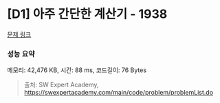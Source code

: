 # [D1] 아주 간단한 계산기 - 1938 

[문제 링크](https://swexpertacademy.com/main/code/problem/problemDetail.do?contestProbId=AV5PjsYKAMIDFAUq) 

### 성능 요약

메모리: 42,476 KB, 시간: 88 ms, 코드길이: 76 Bytes



> 출처: SW Expert Academy, https://swexpertacademy.com/main/code/problem/problemList.do